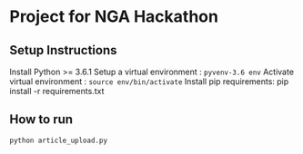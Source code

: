 # Project for NGA Hackathon

## Setup Instructions
Install Python >= 3.6.1
Setup a virtual environment : `pyvenv-3.6 env`
Activate virtual environment : `source env/bin/activate`
Install pip requirements: pip install -r requirements.txt

## How to run
`python article_upload.py`